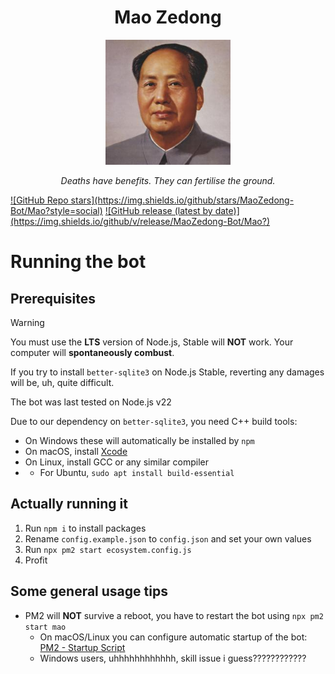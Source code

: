 
<h1 style="text-align: center;">Mao Zedong</h1>
<p align="center">
  <img src="https://github.com/MaoZedong-Bot/Mao/blob/main/images/maozedong.jpg?raw=true" alt="A portrait of Mao Zedong" style="width:200px;"/>
</p>

<p align="center"><i>Deaths have benefits. They can fertilise the ground.</i></p>
<a href="https://github.com/MaoZedong-Bot/Mao/stargazers">![GitHub Repo stars](https://img.shields.io/github/stars/MaoZedong-Bot/Mao?style=social)</a>
<a href="https://github.com/MaoZedong-Bot/Mao/releases">![GitHub release (latest by date)](https://img.shields.io/github/v/release/MaoZedong-Bot/Mao?)</a>

# Running the bot
## Prerequisites
> [!WARNING]
> You must use the **LTS** version of Node.js, Stable will **NOT** work. Your computer will **spontaneously combust**.
>
> If you try to install `better-sqlite3` on Node.js Stable, reverting any damages will be, uh, quite difficult.
>
> The bot was last tested on Node.js v22

Due to our dependency on `better-sqlite3`, you need C++ build tools:
* On Windows these will automatically be installed by `npm`
* On macOS, install [Xcode](https://developer.apple.com/xcode/)
* On Linux, install GCC or any similar compiler
* * For Ubuntu, `sudo apt install build-essential`

## Actually running it
1. Run `npm i` to install packages
2. Rename `config.example.json` to `config.json` and set your own values
3. Run `npx pm2 start ecosystem.config.js`
4. Profit

## Some general usage tips
* PM2 will **NOT** survive a reboot, you have to restart the bot using `npx pm2 start mao`
  * On macOS/Linux you can configure automatic startup of the bot: [PM2 - Startup Script](https://pm2.keymetrics.io/docs/usage/startup/)
  * Windows users, uhhhhhhhhhhhh, skill issue i guess????????????
